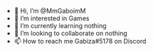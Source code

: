 - 👋 Hi, I’m @MmGaboimM
- 👀 I’m interested in Games
- 🌱 I’m currently learning nothing
- 💞️ I’m looking to collaborate on nothing
- 📫 How to reach me Gabiza#5178 on Discord

<!---
MmGaboimM/MmGaboimM is a ✨ special ✨ repository because its `README.md` (this file) appears on your GitHub profile.
You can click the Preview link to take a look at your changes.
--->
